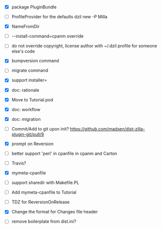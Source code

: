 - [x] package PluginBundle
- [ ] ProfileProvider for the defaults dzil new -P Milla
- [x] NameFromDir
- [ ] --install-command=cpanm override
- [ ] do not override copyright, license author with ~/.dzil profile for someone else's code
- [x] bumpversion command
- [ ] migrate command
- [x] support installer=
- [x] doc: rationale
- [x] Move to Tutorial.pod
- [x] doc: workflow
- [x] doc: migration
- [ ] Commit/Add to git upon init? https://github.com/madsen/dist-zilla-plugin-git/pull/9
- [x] prompt on Reversion
- [ ] better support 'perl' in cpanfile in cpanm and Carton
- [ ] Travis?
- [x] mymeta-cpanfile
- [ ] support sharedir with Makefile.PL
- [ ] Add mymeta-cpanfile to Tutorial
- [ ] TDZ for ReversionOnRelease
- [x] Change the format for Changes file header
- [ ] remove boilerplate from dist.ini?


